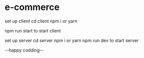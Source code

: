 # e-commerce

set up client
cd client
npm i or yarn

npm run start to start client

set up server
cd server
npm i or yarn
npm run dev to start server

--happy codding--
